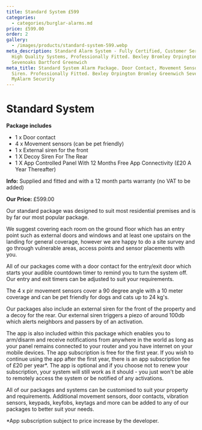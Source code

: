 ```yaml
---
title: Standard System £599
categories:
  - categories/burglar-alarms.md
price: £599.00
order: 2
gallery:
  - /images/products/standard-system-599.webp
meta_description: Standard Alarm System - Fully Certified, Customer Service,
  High Quality Systems, Professionally Fitted. Bexley Bromley Orpington
  Sevenoaks Dartford Greenwich
meta_title: Standard System Alarm Package. Door Contact, Movement Sensors, Alarm
  Siren. Professionally Fitted. Bexley Orpington Bromley Greenwich Sevenoaks -
  MyAlarm Security
---
```

# Standard System

**Package includes**

- 1 x Door contact
- 4 x Movement sensors (can be pet friendly)
- 1 x External siren for the front
- 1 X Decoy Siren For The Rear
- 1 X App Controlled Panel With 12 Months Free App Connectivity (£20 A Year Thereafter)

**Info:** Supplied and fitted and with a 12 month parts warranty (no VAT to be added)

**Our Price:** £599.00


Our standard package was designed to suit most residential premises and is by far our most popular package.

We suggest covering each room on the ground floor which has an entry point such as external doors and windows and at least one upstairs on the landing for general coverage, however we are happy to do a site survey and go through vulnerable areas, access points and sensor placements with you. 

All of our packages come with a door contact for the entry/exit door which starts your audible countdown timer to remind you to turn the system off. Our entry and exit timers can be adjusted to suit your requirements.

The 4 x pir movement sensors cover a 90 degree angle with a 10 meter coverage and can be pet friendly for dogs and cats up to 24 kg\'s.

Our packages also include an external siren for the front of the property and a decoy for the rear. Our external siren triggers a piezo of around 100db which alerts neighbors and passers by of an activation.

The app is also included within this package which enables you to arm/disarm and receive notifications from anywhere in the world as long as your panel remains connected to your router and you have internet on your mobile devices. The app subscription is free for the first year. If you wish to continue using the app after the first year, there is an app subscription fee of £20 per year*. The app is optional and if you choose not to renew your subscription, your system will still work as it should - you just won't be able to remotely access the system or be notified of any activations.

All of our packages and systems can be customised to suit your property and requirements. Additional movement sensors, door contacts, vibration sensors, keypads, keyfobs, keytags and more can be added to any of our packages to better suit your needs.

*App subscription subject to price increase by the developer.